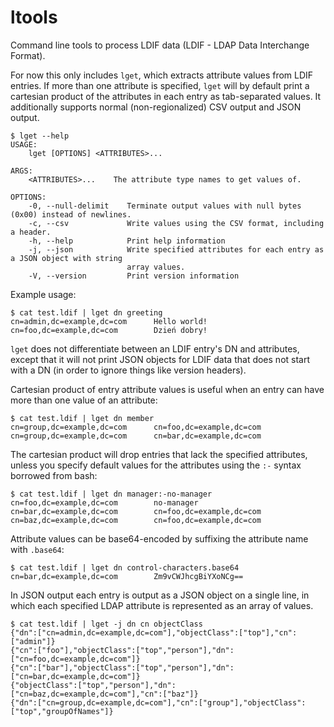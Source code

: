 ltools
======

Command line tools to process LDIF data (LDIF - LDAP Data Interchange
Format).

For now this only includes `lget`, which extracts attribute values from LDIF
entries. If more than one attribute is specified, `lget` will by default print
a cartesian product of the attributes in each entry as tab-separated values. It
additionally supports normal (non-regionalized) CSV output and JSON output.

    $ lget --help
    USAGE:
        lget [OPTIONS] <ATTRIBUTES>...

    ARGS:
        <ATTRIBUTES>...    The attribute type names to get values of.

    OPTIONS:
        -0, --null-delimit    Terminate output values with null bytes (0x00) instead of newlines.
        -c, --csv             Write values using the CSV format, including a header.
        -h, --help            Print help information
        -j, --json            Write specified attributes for each entry as a JSON object with string
                              array values.
        -V, --version         Print version information

Example usage:

    $ cat test.ldif | lget dn greeting
    cn=admin,dc=example,dc=com      Hello world!
    cn=foo,dc=example,dc=com        Dzień dobry!

`lget` does not differentiate between an LDIF entry's DN and attributes, except
that it will not print JSON objects for LDIF data that does not start with a DN (in
order to ignore things like version headers).

Cartesian product of entry attribute values is useful when an entry can have
more than one value of an attribute:

    $ cat test.ldif | lget dn member
    cn=group,dc=example,dc=com      cn=foo,dc=example,dc=com
    cn=group,dc=example,dc=com      cn=bar,dc=example,dc=com

The cartesian product will drop entries that lack the specified attributes,
unless you specify default values for the attributes using the `:-` syntax
borrowed from bash:

    $ cat test.ldif | lget dn manager:-no-manager
    cn=foo,dc=example,dc=com        no-manager
    cn=bar,dc=example,dc=com        cn=foo,dc=example,dc=com
    cn=baz,dc=example,dc=com        cn=foo,dc=example,dc=com

Attribute values can be base64-encoded by suffixing the attribute name with
`.base64`:

    $ cat test.ldif | lget dn control-characters.base64
    cn=bar,dc=example,dc=com        Zm9vCWJhcgBiYXoNCg==

In JSON output each entry is output as a JSON object on a single line, in which
each specified LDAP attribute is represented as an array of values.

    $ cat test.ldif | lget -j dn cn objectClass
    {"dn":["cn=admin,dc=example,dc=com"],"objectClass":["top"],"cn":["admin"]}
    {"cn":["foo"],"objectClass":["top","person"],"dn":["cn=foo,dc=example,dc=com"]}
    {"cn":["bar"],"objectClass":["top","person"],"dn":["cn=bar,dc=example,dc=com"]}
    {"objectClass":["top","person"],"dn":["cn=baz,dc=example,dc=com"],"cn":["baz"]}
    {"dn":["cn=group,dc=example,dc=com"],"cn":["group"],"objectClass":["top","groupOfNames"]}
